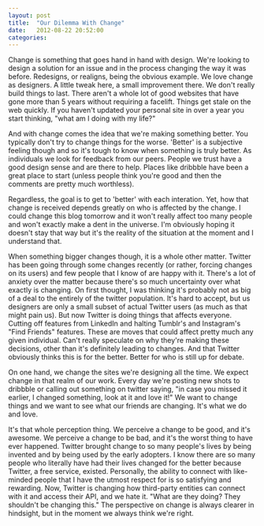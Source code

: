 ```yaml
---
layout: post
title:  "Our Dilemma With Change"
date:   2012-08-22 20:52:00
categories:
---
```


Change is something that goes hand in hand with design. We're looking to design a solution for an issue and in the process changing the way it was before. Redesigns, or realigns, being the obvious example. We love change as designers. A little tweak here, a small improvement there. We don't really build things to last. There aren't a whole lot of good websites that have gone more than 5 years without requiring a facelift. Things get stale on the web quickly. If you haven't updated your personal site in over a year you start thinking, "what am I doing with my life?"

And with change comes the idea that we're making something better. You typically don't try to change things for the worse. 'Better' is a subjective feeling though and so it's tough to know when something is truly better. As individuals we look for feedback from our peers. People we trust have a good design sense and are there to help. Places like dribbble have been a great place to start (unless people think you're good and then the comments are pretty much worthless).

Regardless, the goal is to get to 'better' with each interation. Yet, how that change is received depends greatly on who is affected by the change. I could change this blog tomorrow and it won't really affect too many people and won't exactly make a dent in the universe. I'm obviously hoping it doesn't stay that way but it's the reality of the situation at the moment and I understand that.

When something bigger changes though, it is a whole other matter. Twitter has been going through some changes recently (or rather, forcing changes on its users) and few people that I know of are happy with it. There's a lot of anxiety over the matter because there's so much uncertainty over what exactly is changing. On first thought, I was thinking it's probably not as big of a deal to the entirely of the twitter population. It's hard to accept, but us designers are only a small subset of actual Twitter users (as much as that might pain us). But now Twitter is doing things that affects everyone. Cutting off features from LinkedIn and halting Tumblr's and Instagram's "Find Friends" features. These are moves that could affect pretty much any given individual. Can't really speculate on why they're making these decisions, other than it's definitely leading to changes. And that Twitter obviously thinks this is for the better. Better for who is still up for debate.

On one hand, we change the sites we're designing all the time. We expect change in that realm of our work. Every day we're posting new shots to dribbble or calling out something on twitter saying, "in case you missed it earlier, I changed something, look at it and love it!" We want to change things and we want to see what our friends are changing. It's what we do and love.

It's that whole perception thing. We perceive a change to be good, and it's awesome. We perceive a change to be bad, and it's the worst thing to have ever happened. Twitter brought change to so many people's lives by being invented and by being used by the early adopters. I know there are so many people who literally have had their lives changed for the better because Twitter, a free service, existed. Personally, the ability to connect with like-minded people that I have the utmost respect for is so satisfying and rewarding. Now, Twitter is changing how third-party entities can connect with it and access their API, and we hate it. "What are they doing? They shouldn't be changing this." The perspective on change is always clearer in hindsight, but in the moment we always think we're right.